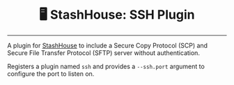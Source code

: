 <div align="center">
   <h1>🖥️ StashHouse: SSH Plugin</h1>
</div>

<hr />

A plugin for [StashHouse](https://pypi.org/project/stashhouse/) to include a Secure Copy Protocol (SCP) and Secure File 
Transfer Protocol (SFTP) server without authentication.

Registers a plugin named `ssh` and provides a `--ssh.port` argument to configure the port to listen on.